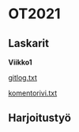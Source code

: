 # OT2021

## Laskarit

**Viikko1**

[gitlog.txt](https://github.com/haxsampo/ot-harjoitustyo/blob/master/laskarit/viikko1/gitlog.txt)

[komentorivi.txt](https://github.com/haxsampo/ot-harjoitustyo/blob/master/laskarit/viikko1/komentorivi.txt)

## Harjoitustyö
